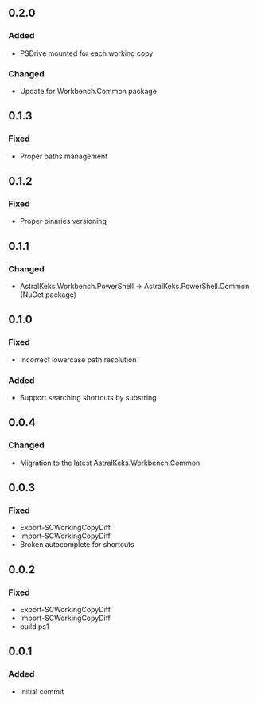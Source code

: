 ## 0.2.0
### Added
- PSDrive mounted for each working copy
### Changed
- Update for Workbench.Common package

## 0.1.3
### Fixed
- Proper paths management

## 0.1.2
### Fixed
- Proper binaries versioning

## 0.1.1
### Changed
- AstralKeks.Workbench.PowerShell -> AstralKeks.PowerShell.Common (NuGet package)

## 0.1.0
### Fixed
- Incorrect lowercase path resolution
### Added
- Support searching shortcuts by substring

## 0.0.4
### Changed
- Migration to the latest AstralKeks.Workbench.Common

## 0.0.3
### Fixed
- Export-SCWorkingCopyDiff
- Import-SCWorkingCopyDiff
- Broken autocomplete for shortcuts

## 0.0.2
### Fixed
- Export-SCWorkingCopyDiff
- Import-SCWorkingCopyDiff
- build.ps1

## 0.0.1
### Added
- Initial commit